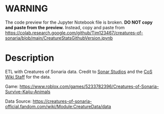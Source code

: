 # WARNING
The code preview for the Jupyter Notebook file is broken. **DO NOT copy and paste from the preview.** Instead, copy and paste from https://colab.research.google.com/github/Tim123467/creatures-of-sonaria/blob/main/CreatureStatsGithubVersion.ipynb

# Description
ETL with Creatures of Sonaria data. Credit to [Sonar Studios](https://www.roblox.com/groups/2919215) and the [CoS Wiki Staff](https://creatures-of-sonaria-official.fandom.com/wiki/Template:Main-StaffList) for the data.

Game: https://www.roblox.com/games/5233782396/Creatures-of-Sonaria-Survive-Kaiju-Animals

Data Source: https://creatures-of-sonaria-official.fandom.com/wiki/Module:CreatureData/data
